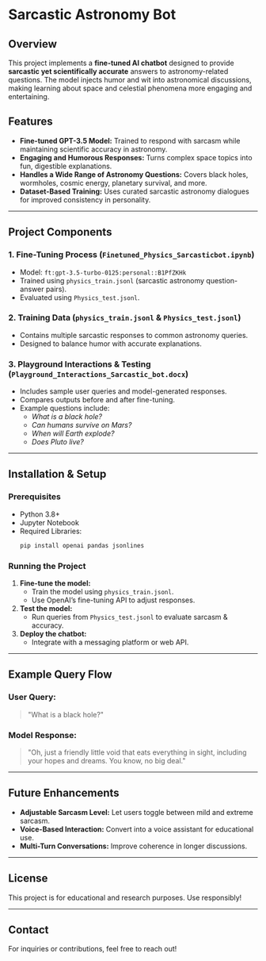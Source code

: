 # Sarcastic Astronomy Bot

## Overview
This project implements a **fine-tuned AI chatbot** designed to provide **sarcastic yet scientifically accurate** answers to astronomy-related questions. The model injects humor and wit into astronomical discussions, making learning about space and celestial phenomena more engaging and entertaining.

## Features
- **Fine-tuned GPT-3.5 Model:** Trained to respond with sarcasm while maintaining scientific accuracy in astronomy.
- **Engaging and Humorous Responses:** Turns complex space topics into fun, digestible explanations.
- **Handles a Wide Range of Astronomy Questions:** Covers black holes, wormholes, cosmic energy, planetary survival, and more.
- **Dataset-Based Training:** Uses curated sarcastic astronomy dialogues for improved consistency in personality.

---

## Project Components

### 1. **Fine-Tuning Process** (`Finetuned_Physics_Sarcasticbot.ipynb`)
- Model: `ft:gpt-3.5-turbo-0125:personal::B1PfZKHk`
- Trained using `physics_train.jsonl` (sarcastic astronomy question-answer pairs).
- Evaluated using `Physics_test.jsonl`.

### 2. **Training Data** (`physics_train.jsonl` & `Physics_test.jsonl`)
- Contains multiple sarcastic responses to common astronomy queries.
- Designed to balance humor with accurate explanations.

### 3. **Playground Interactions & Testing** (`Playground_Interactions_Sarcastic_bot.docx`)
- Includes sample user queries and model-generated responses.
- Compares outputs before and after fine-tuning.
- Example questions include:
  - *What is a black hole?*
  - *Can humans survive on Mars?*
  - *When will Earth explode?*
  - *Does Pluto live?*

---

## Installation & Setup

### **Prerequisites**
- Python 3.8+
- Jupyter Notebook
- Required Libraries:
  ```bash
  pip install openai pandas jsonlines
  ```

### **Running the Project**
1. **Fine-tune the model:**
   - Train the model using `physics_train.jsonl`.
   - Use OpenAI’s fine-tuning API to adjust responses.
2. **Test the model:**
   - Run queries from `Physics_test.jsonl` to evaluate sarcasm & accuracy.
3. **Deploy the chatbot:**
   - Integrate with a messaging platform or web API.

---

## Example Query Flow
### **User Query:**
> "What is a black hole?"

### **Model Response:**
> "Oh, just a friendly little void that eats everything in sight, including your hopes and dreams. You know, no big deal."

---

## Future Enhancements
- **Adjustable Sarcasm Level:** Let users toggle between mild and extreme sarcasm.
- **Voice-Based Interaction:** Convert into a voice assistant for educational use.
- **Multi-Turn Conversations:** Improve coherence in longer discussions.

---

## License
This project is for educational and research purposes. Use responsibly!

---

## Contact
For inquiries or contributions, feel free to reach out!